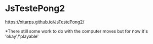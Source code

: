 # JsTestePong2

https://xitarps.github.io/JsTestePong2/



*There still some work to do with the computer moves but for now it's 'okay'/'playable'
